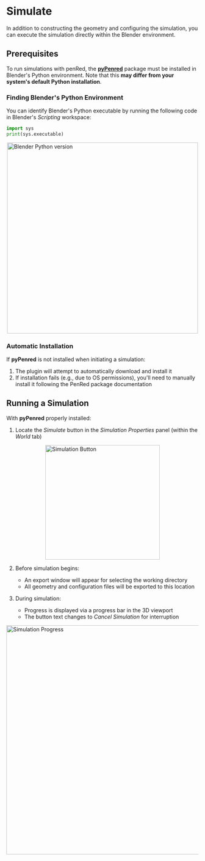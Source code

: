 # Simulate

In addition to constructing the geometry and configuring the simulation, you can execute the simulation directly within the Blender environment. 

## Prerequisites

To run simulations with penRed, the **[pyPenred](https://pypi.org/project/pyPenred/)** package must be installed in Blender's Python environment. Note that this **may differ from your system's default Python installation**.

### Finding Blender's Python Environment

You can identify Blender's Python executable by running the following code in Blender's *Scripting* workspace:

```python
import sys
print(sys.executable)
```

<img src="../images/getPythonVersion.png" alt="Blender Python version" width="500" style="display: block; margin: 0 auto"/>

### Automatic Installation

If **pyPenred** is not installed when initiating a simulation:

1. The plugin will attempt to automatically download and install it
2. If installation fails (e.g., due to OS permissions), you'll need to manually install it following the PenRed package documentation

## Running a Simulation

With **pyPenred** properly installed:

1. Locate the *Simulate* button in the *Simulation Properties* panel (within the *World* tab)

<img src="../images/simulationButton.png" alt="Simulation Button" width="300" style="display: block; margin: 0 auto"/>

2. Before simulation begins:
    - An export window will appear for selecting the working directory
    - All geometry and configuration files will be exported to this location

3. During simulation:
    - Progress is displayed via a progress bar in the 3D viewport
    - The button text changes to *Cancel Simulation* for interruption
   
<img src="../images/simulationProgress.png" alt="Simulation Progress" width="600" style="display: block; margin: 0 auto"/>
